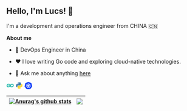## Hello, I'm Lucs! 👋

I'm a development and operations engineer from CHINA 🇨🇳

**About me**

- 💼 DevOps Engineer in China

- ❤️ I love writing Go code and exploring cloud-native technologies.

- 💬 Ask me about anything [here](https://github.com/lucs-t/lucs-t/issues)

<code><img height="20" alt="go" src="./icons/go.png"></code>
<code><img height="20" alt="python" src="./icons/python.png"></code>
<code><img height="20" alt="kubernetes" src="./icons/kubernetes.png"></code>

| <a href="https://github.com/anuraghazra/github-readme-stats"><img align="center" src="https://github-readme-stats.vercel.app/api?username=lucs-t&show_icons=true&include_all_commits=true&theme=buefy&hide_border=true" alt="Anurag's github stats" /></a> | <a href="https://github.com/anuraghazra/github-readme-stats"><img align="center" src="https://github-readme-stats.vercel.app/api/top-langs/?username=lucs-t&layout=compact&theme=buefy&hide_border=true" /></a> |
| ------------- | ------------- |